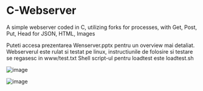 # C-Webserver
 A simple webserver coded in C, utilizing forks for processes, with Get, Post, Put, Head for JSON, HTML, Images

Puteti accesa prezentarea Wenserver.pptx pentru un overview mai detaliat.
Webserverul este rulat si testat pe linux, instructiunile de folosire si testare se regasesc in www/test.txt
Shell script-ul pentru loadtest este loadtest.sh

![image](https://github.com/Epure-Tofanel-Carlo/C-Webserver/assets/129178776/77df2bac-70e8-4050-b049-45d2d64ed569)

![image](https://github.com/Epure-Tofanel-Carlo/C-Webserver/assets/129178776/8decf344-c8ae-4298-b67d-abda242e0996)



